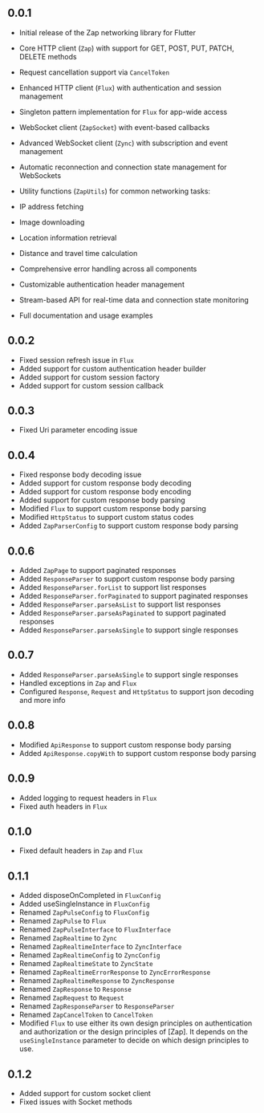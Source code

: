 ## 0.0.1

- Initial release of the Zap networking library for Flutter
- Core HTTP client (`Zap`) with support for GET, POST, PUT, PATCH, DELETE methods
- Request cancellation support via `CancelToken`
- Enhanced HTTP client (`Flux`) with authentication and session management
- Singleton pattern implementation for `Flux` for app-wide access
- WebSocket client (`ZapSocket`) with event-based callbacks
- Advanced WebSocket client (`Zync`) with subscription and event management
- Automatic reconnection and connection state management for WebSockets
- Utility functions (`ZapUtils`) for common networking tasks:

- IP address fetching
- Image downloading
- Location information retrieval
- Distance and travel time calculation



- Comprehensive error handling across all components
- Customizable authentication header management
- Stream-based API for real-time data and connection state monitoring
- Full documentation and usage examples

## 0.0.2

- Fixed session refresh issue in `Flux`
- Added support for custom authentication header builder
- Added support for custom session factory
- Added support for custom session callback

## 0.0.3

- Fixed Uri parameter encoding issue

## 0.0.4

- Fixed response body decoding issue
- Added support for custom response body decoding
- Added support for custom response body encoding
- Added support for custom response body parsing
- Modified `Flux` to support custom response body parsing
- Modified `HttpStatus` to support custom status codes
- Added `ZapParserConfig` to support custom response body parsing

## 0.0.6

- Added `ZapPage` to support paginated responses
- Added `ResponseParser` to support custom response body parsing
- Added `ResponseParser.forList` to support list responses
- Added `ResponseParser.forPaginated` to support paginated responses
- Added `ResponseParser.parseAsList` to support list responses
- Added `ResponseParser.parseAsPaginated` to support paginated responses
- Added `ResponseParser.parseAsSingle` to support single responses

## 0.0.7

- Added `ResponseParser.parseAsSingle` to support single responses
- Handled exceptions in `Zap` and `Flux`
- Configured `Response`, `Request` and `HttpStatus` to support json decoding and more info

## 0.0.8

- Modified `ApiResponse` to support custom response body parsing
- Added `ApiResponse.copyWith` to support custom response body parsing

## 0.0.9

- Added logging to request headers in `Flux`
- Fixed auth headers in `Flux`

## 0.1.0

- Fixed default headers in `Zap` and `Flux`

## 0.1.1

- Added disposeOnCompleted in `FluxConfig`
- Added useSingleInstance in `FluxConfig`
- Renamed `ZapPulseConfig` to `FluxConfig`
- Renamed `ZapPulse` to `Flux`
- Renamed `ZapPulseInterface` to `FluxInterface`
- Renamed `ZapRealtime` to `Zync`
- Renamed `ZapRealtimeInterface` to `ZyncInterface`
- Renamed `ZapRealtimeConfig` to `ZyncConfig`
- Renamed `ZapRealtimeState` to `ZyncState`
- Renamed `ZapRealtimeErrorResponse` to `ZyncErrorResponse`
- Renamed `ZapRealtimeResponse` to `ZyncResponse`
- Renamed `ZapResponse` to `Response`
- Renamed `ZapRequest` to `Request`
- Renamed `ZapResponseParser` to `ResponseParser`
- Renamed `ZapCancelToken` to `CancelToken`
- Modified `Flux` to use either its own design principles on authentication and authorization or the design principles of [Zap]. It depends on the `useSingleInstance` parameter to decide on which design principles to use.

## 0.1.2

- Added support for custom socket client
- Fixed issues with Socket methods